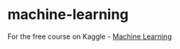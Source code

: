 # machine-learning
For the free course on Kaggle - [Machine Learning](https://www.kaggle.com/learn/machine-learning)